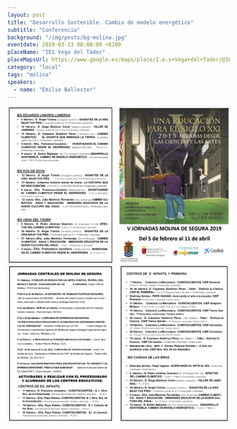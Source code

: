 ```yaml
---
layout: post
title: "Desarrollo Sostenible. Cambio de modelo energético"
subtitle: "Conferencia"
background: "/img/posts/bg-molina.jpg"
eventdate: 2019-03-13 08:00:00 +0100
placeName: "IES Vega del Táder"
placeMapsUrl: https://www.google.es/maps/place/I.e.s+Vega+del+Tader/@38.0597903,-1.2145567,17z/data=!4m5!3m4!1s0xd63875519ec0f4d:0xd8be1d2e9b952b37!8m2!3d38.0585327!4d-1.210271
category: "local"
tags: "molina"
speakers:
  - name: "Emilio Ballester"
---
```


![cartel](/img/posts/1folletomolina.png)
![cartel](/img/posts/2folletomolina.png)
